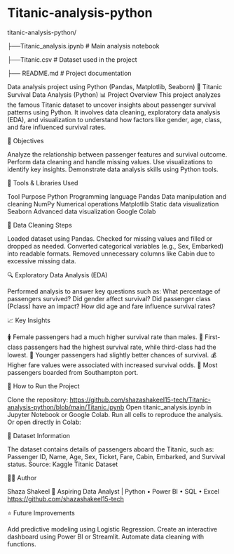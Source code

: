 # Titanic-analysis-python
titanic-analysis-python/


├──Titanic_analysis.ipynb      # Main analysis notebook

├──Titanic.csv                 # Dataset used in the project

├── README.md                   # Project documentation

Data analysis project using Python (Pandas, Matplotlib, Seaborn)
🐍 Titanic Survival Data Analysis (Python)
📊 Project Overview
This project analyzes the famous Titanic dataset to uncover insights about passenger survival patterns using Python.
It involves data cleaning, exploratory data analysis (EDA), and visualization to understand how factors like gender, age, class, and fare influenced survival rates.

🎯 Objectives

Analyze the relationship between passenger features and survival outcome.
Perform data cleaning and handle missing values.
Use visualizations to identify key insights.
Demonstrate data analysis skills using Python tools.

🧰 Tools & Libraries Used

Tool	Purpose
Python	Programming language
Pandas	Data manipulation and cleaning
NumPy	Numerical operations
Matplotlib	Static data visualization
Seaborn	Advanced data visualization
Google Colab 

🧼 Data Cleaning Steps

Loaded dataset using Pandas.
Checked for missing values and filled or dropped as needed.
Converted categorical variables (e.g., Sex, Embarked) into readable formats.
Removed unnecessary columns like Cabin due to excessive missing data.

🔍 Exploratory Data Analysis (EDA)

Performed analysis to answer key questions such as:
What percentage of passengers survived?
Did gender affect survival?
Did passenger class (Pclass) have an impact?
How did age and fare influence survival rates?

📈 Key Insights

🚺 Female passengers had a much higher survival rate than males.
🏰 First-class passengers had the highest survival rate, while third-class had the lowest.
👶 Younger passengers had slightly better chances of survival.
💰 Higher fare values were associated with increased survival odds.
🚢 Most passengers boarded from Southampton port.

🚀 How to Run the Project

Clone the repository:
https://github.com/shazashakeel15-tech/Titanic-analysis-python/blob/main/Titanic.ipynb
Open titanic_analysis.ipynb in Jupyter Notebook or Google Colab.
Run all cells to reproduce the analysis.
Or open directly in Colab:

🧾 Dataset Information

The dataset contains details of passengers aboard the Titanic, such as:
Passenger ID, Name, Age, Sex, Ticket, Fare, Cabin, Embarked, and Survival status.
Source: Kaggle Titanic Dataset

👩‍💻 Author

Shaza Shakeel
📍 Aspiring Data Analyst | Python • Power BI • SQL • Excel
 https://github.com/shazashakeel15-tech
 
⭐ Future Improvements

Add predictive modeling using Logistic Regression.
Create an interactive dashboard using Power BI or Streamlit.
Automate data cleaning with functions.
